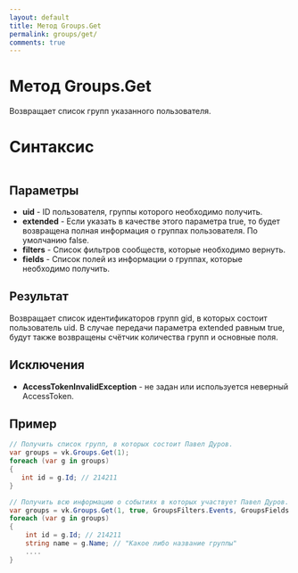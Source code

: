```yaml
---
layout: default
title: Метод Groups.Get
permalink: groups/get/
comments: true
---
```

# Метод Groups.Get
Возвращает список групп указанного пользователя.

# Синтаксис
```csharp

```

## Параметры
+ **uid** - ID пользователя, группы которого необходимо получить.
+ **extended** - Если указать в качестве этого параметра true, то будет возвращена полная информация о группах пользователя. По умолчанию false.
+ **filters** - Список фильтров сообществ, которые необходимо вернуть.
+ **fields** - Список полей из информации о группах, которые необходимо получить.

## Результат
Возвращает список идентификаторов групп gid, в которых состоит пользователь uid. В случае передачи параметра extended равным true, будут также возвращены счётчик количества групп и основные поля.

## Исключения
+ **AccessTokenInvalidException** - не задан или используется неверный AccessToken.

## Пример
```csharp
// Получить список групп, в которых состоит Павел Дуров.
var groups = vk.Groups.Get(1);
foreach (var g in groups)
{
   int id = g.Id; // 214211
}

// Получить всю информацию о событиях в которых участвует Павел Дуров.
var groups = vk.Groups.Get(1, true, GroupsFilters.Events, GroupsFields.All);
foreach (var g in groups)
{
    int id = g.Id; // 214211
    string name = g.Name; // "Какое либо название группы"
    ....
}
```
